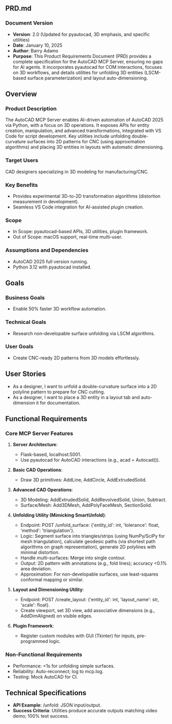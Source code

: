 ## PRD.md

### Document Version
- **Version**: 2.0 (Updated for pyautocad, 3D emphasis, and specific utilities)
- **Date**: January 10, 2025
- **Author**: Barry Adams
- **Purpose**: This Product Requirements Document (PRD) provides a complete specification for the AutoCAD MCP Server, ensuring no gaps for AI agents. It incorporates pyautocad for COM interactions, focuses on 3D workflows, and details utilities for unfolding 3D entities (LSCM-based surface parameterization) and layout auto-dimensioning.

## Overview
### Product Description
The AutoCAD MCP Server enables AI-driven automation of AutoCAD 2025 via Python, with a focus on 3D operations. It exposes APIs for entity creation, manipulation, and advanced transformations, integrated with VS Code for script development. Key utilities include unfolding double-curvature surfaces into 2D patterns for CNC (using approximation algorithms) and placing 3D entities in layouts with automatic dimensioning.

### Target Users
CAD designers specializing in 3D modeling for manufacturing/CNC.

### Key Benefits
- Provides experimental 3D-to-2D transformation algorithms (distortion measurement in development).
- Seamless VS Code integration for AI-assisted plugin creation.

### Scope
- In Scope: pyautocad-based APIs, 3D utilities, plugin framework.
- Out of Scope: macOS support, real-time multi-user.

### Assumptions and Dependencies
- AutoCAD 2025 full version running.
- Python 3.12 with pyautocad installed.

## Goals
### Business Goals
- Enable 50% faster 3D workflow automation.
### Technical Goals
- Research non-developable surface unfolding via LSCM algorithms.
### User Goals
- Create CNC-ready 2D patterns from 3D models effortlessly.

## User Stories
- As a designer, I want to unfold a double-curvature surface into a 2D polyline pattern to prepare for CNC cutting.
- As a designer, I want to place a 3D entity in a layout tab and auto-dimension it for documentation.

## Functional Requirements
### Core MCP Server Features
1. **Server Architecture**:
   - Flask-based, localhost:5001.
   - Use pyautocad for AutoCAD interactions (e.g., acad = Autocad()).

2. **Basic CAD Operations**:
   - Draw 3D primitives: AddLine, AddCircle, AddExtrudedSolid.

3. **Advanced CAD Operations**:
   - 3D Modeling: AddExtrudedSolid, AddRevolvedSolid, Union, Subtract.
   - Surface/Mesh: Add3DMesh, AddPolyFaceMesh, SectionSolid.

4. **Unfolding Utility (Mimicking SmartUnfold)**:
   - Endpoint: POST /unfold_surface: {'entity_id': int, 'tolerance': float, 'method': 'triangulation'}.
   - Logic: Segment surface into triangles/strips (using NumPy/SciPy for mesh triangulation), calculate geodesic paths (via shortest path algorithms on graph representation), generate 2D polylines with minimal distortion.
   - Handle multi-surfaces: Merge into single contour.
   - Output: 2D pattern with annotations (e.g., fold lines); accuracy <0.1% area deviation.
   - Approximation: For non-developable surfaces, use least-squares conformal mapping or similar.

5. **Layout and Dimensioning Utility**:
   - Endpoint: POST /create_layout: {'entity_id': int, 'layout_name': str, 'scale': float}.
   - Create viewport, set 3D view, add associative dimensions (e.g., AddDimAligned) on visible edges.

6. **Plugin Framework**:
   - Register custom modules with GUI (Tkinter) for inputs, pre-programmed logic.

### Non-Functional Requirements
- Performance: <1s for unfolding simple surfaces.
- Reliability: Auto-reconnect; log to mcp.log.
- Testing: Mock AutoCAD for CI.

## Technical Specifications
- **API Example**: /unfold: JSON input/output.
- **Success Criteria**: Utilities produce accurate outputs matching video demo; 100% test success.